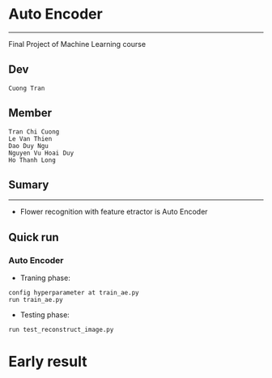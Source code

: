 # Auto Encoder 
***
Final Project of Machine Learning course

## Dev
```Cuong Tran```
## Member
```buildoutcfg
Tran Chi Cuong
Le Van Thien
Dao Duy Ngu
Nguyen Vu Hoai Duy
Ho Thanh Long
```
## Sumary  
***
- Flower recognition with feature etractor is Auto Encoder  
## Quick run 
### Auto Encoder
- Traning phase:
```
config hyperparameter at train_ae.py
run train_ae.py
```
- Testing phase:  
```
run test_reconstruct_image.py
```
# Early result
